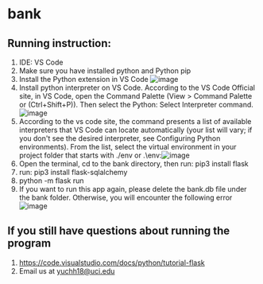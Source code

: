 # bank

## Running instruction:
1. IDE: VS Code
2. Make sure you have installed python and Python pip
3. Install the Python extension in VS Code ![image](https://user-images.githubusercontent.com/62589505/117886967-d54d0380-b264-11eb-99b8-a1c0031dce0e.png)
4. Install python interpreter on VS Code. According to the VS Code Official site, in VS Code, open the Command Palette (View > Command Palette or (Ctrl+Shift+P)). Then select the Python: Select Interpreter command. ![image](https://user-images.githubusercontent.com/62589505/117883390-37efd080-b260-11eb-8636-4ae9227b61c1.png)
5. According to the vs code site, the command presents a list of available interpreters that VS Code can locate automatically (your list will vary; if you don't see the desired interpreter, see Configuring Python environments). From the list, select the virtual environment in your project folder that starts with ./env or .\env:![image](https://user-images.githubusercontent.com/62589505/117889518-899c5900-b268-11eb-81c5-a076fff95b6b.png)
6. Open the terminal, cd to the bank directory, then run: pip3 install flask
7. run: pip3 install flask-sqlalchemy
8. python -m flask run
9. If you want to run this app again, please delete the bank.db file under the bank folder. Otherwise, you will encounter the following error
![image](https://user-images.githubusercontent.com/62589505/117887422-83f14400-b265-11eb-9a1c-3d6127150ee9.png)
 


## If you still have questions about running the program
1. https://code.visualstudio.com/docs/python/tutorial-flask
2. Email us at yuchh18@uci.edu

